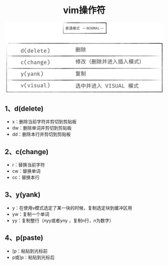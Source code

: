 # <center>vim操作符</center>  

![操作符](images/操作符.png)  

## 1、d(delete)  

* x：删除当前字符并剪切到剪贴板  
* dw：删除单词并剪切到剪贴板  
* dd：删除本行并剪切到剪贴板  

## 2、c(change)  

* r：替换当前字符  
* cw：替换单词  
* cc：替换本行  

## 3、y(yank)  

* y：在使用v模式选定了某一块的时候，复制选定块到缓冲区用  
* yw：复制一个单词  
* yy：复制整行（nyy或者yny ，复制n行，n为数字）  

## 4、p(paste)  

* [p：粘贴到光标前  
* p或]p：粘贴到光标后  

